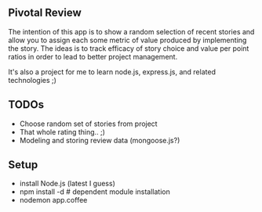 ## Pivotal Review

The intention of this app is to show a random selection of recent
stories and allow you to assign each some metric of value produced by
implementing the story. The ideas is to track efficacy of story choice
and value per point ratios in order to lead to better project
management.

It's also a project for me to learn node.js, express.js, and related
technologies ;)

## TODOs

- Choose random set of stories from project
- That whole rating thing.. ;)
- Modeling and storing review data (mongoose.js?)

## Setup

- install Node.js (latest I guess)
- npm install -d # dependent module installation
- nodemon app.coffee
